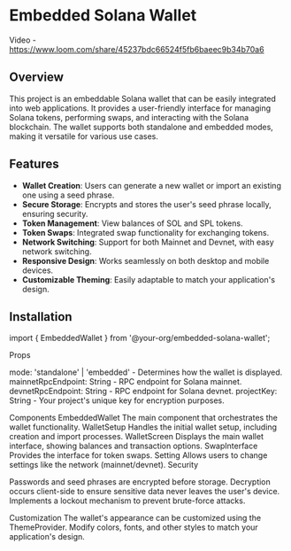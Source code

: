# Embedded Solana Wallet

Video - https://www.loom.com/share/45237bdc66524f5fb6baeec9b34b70a6

## Overview

This project is an embeddable Solana wallet that can be easily integrated into web applications. It provides a user-friendly interface for managing Solana tokens, performing swaps, and interacting with the Solana blockchain. The wallet supports both standalone and embedded modes, making it versatile for various use cases.

## Features

- **Wallet Creation**: Users can generate a new wallet or import an existing one using a seed phrase.
- **Secure Storage**: Encrypts and stores the user's seed phrase locally, ensuring security.
- **Token Management**: View balances of SOL and SPL tokens.
- **Token Swaps**: Integrated swap functionality for exchanging tokens.
- **Network Switching**: Support for both Mainnet and Devnet, with easy network switching.
- **Responsive Design**: Works seamlessly on both desktop and mobile devices.
- **Customizable Theming**: Easily adaptable to match your application's design.

## Installation

import { EmbeddedWallet } from '@your-org/embedded-solana-wallet';

 <EmbeddedWallet 
        mode="embedded"
        mainnetRpcEndpoint="https://api.mainnet-beta.solana.com"
        devnetRpcEndpoint="https://api.devnet.solana.com"
        projectKey="your-project-key"
      />

 <EmbeddedWallet 
        mode="standalone"
        mainnetRpcEndpoint="your mainnet rpc"
        devnetRpcEndpoint="hyour devnet rpc"
        projectKey="your-project-key"
      />

Props

mode: 'standalone' | 'embedded' - Determines how the wallet is displayed.
mainnetRpcEndpoint: String - RPC endpoint for Solana mainnet.
devnetRpcEndpoint: String - RPC endpoint for Solana devnet.
projectKey: String - Your project's unique key for encryption purposes.

Components
EmbeddedWallet
The main component that orchestrates the wallet functionality.
WalletSetup
Handles the initial wallet setup, including creation and import processes.
WalletScreen
Displays the main wallet interface, showing balances and transaction options.
SwapInterface
Provides the interface for token swaps.
Setting
Allows users to change settings like the network (mainnet/devnet).
Security

Passwords and seed phrases are encrypted before storage.
Decryption occurs client-side to ensure sensitive data never leaves the user's device.
Implements a lockout mechanism to prevent brute-force attacks.

Customization
The wallet's appearance can be customized using the ThemeProvider. Modify colors, fonts, and other styles to match your application's design.
